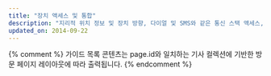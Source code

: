 ```yaml
---
title: "장치 액세스 및 통합"
description: "지리적 위치 정보 및 장치 방향, 다이얼 및 SMS와 같은 통신 스택 액세스, 홈 화면에 앱 고정 등 사용자 장치의 기능을 통합하고 액세스하는 방법은 놀랄 정도로 많습니다. 사용자가 좋아할 만한 기능을 활용하는 방법을 살펴봅시다."
updated_on: 2014-09-22
---
```


{% comment %}
가이드 목록 콘텐츠는 page.id와 일치하는 기사 컬렉션에 기반한 방문 페이지 레이아웃에 따라 출력됩니다.
{% endcomment %}
